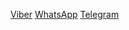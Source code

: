 [Viber](viber://chat?number=+375291953706)
[WhatsApp](whatsapp://send?phone=375296668011)
[Telegram](tg://resolve?domain=PharmBonusHelp)
